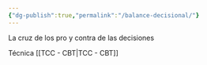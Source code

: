 ```yaml
---
{"dg-publish":true,"permalink":"/balance-decisional/"}
---
```


La cruz de los pro y contra de las decisiones

Técnica [[TCC - CBT\|TCC - CBT]]